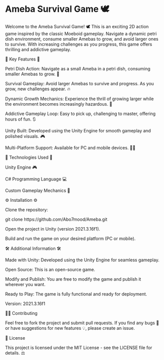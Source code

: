 # Ameba Survival Game 🕊

Welcome to the Ameba Survival Game! 🕊 This is an exciting 2D action game inspired by the classic Moeboid gameplay. Navigate a dynamic petri dish environment, consume smaller Amebas to grow, and avoid larger ones to survive. With increasing challenges as you progress, this game offers thrilling and addictive gameplay.



🌟 Key Features 🌟



Petri Dish Action: Navigate as a small Ameba in a petri dish, consuming smaller Amebas to grow. 🌊



Survival Gameplay: Avoid larger Amebas to survive and progress. As you grow, new challenges appear. 🔥



Dynamic Growth Mechanics: Experience the thrill of growing larger while the environment becomes increasingly hazardous. 🌈



Addictive Gameplay Loop: Easy to pick up, challenging to master, offering hours of fun. 🔃



Unity Built: Developed using the Unity Engine for smooth gameplay and polished visuals. 🎮



Multi-Platform Support: Available for PC and mobile devices. 📱️‍🖥



🔧 Technologies Used 🔧



Unity Engine 🎮



C# Programming Language 💻



Custom Gameplay Mechanics 🌈



⚙️ Installation ⚙️



Clone the repository:



git clone https\://github.com/Abo7mood/Ameba.git



Open the project in Unity (version 2021.3.16f1).



Build and run the game on your desired platform (PC or mobile).



🛠️ Additional Information 🛠️



Made with Unity: Developed using the Unity Engine for seamless gameplay.



Open Source: This is an open-source game.



Modify and Publish: You are free to modify the game and publish it wherever you want.



Ready to Play: The game is fully functional and ready for deployment.



Version: 2021.3.16f1



🧑‍🤝 Contributing



Feel free to fork the project and submit pull requests. If you find any bugs 🐞 or have suggestions for new features 💡, please create an issue.



📜 License



This project is licensed under the MIT License - see the LICENSE file for details. ⚖️
